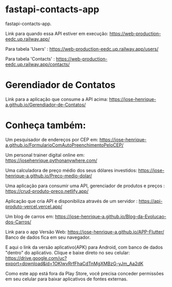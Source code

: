 # fastapi-contacts-app
fastapi-contacts-app.

Link para quando essa API estiver em execução: https://web-production-eedc.up.railway.app/

Para tabela 'Users' : https://web-production-eedc.up.railway.app/users/

Para tabela 'Contacts' : https://web-production-eedc.up.railway.app/contacts/

# Gerendiador de Contatos
Link para a aplicação que consume a API acima: https://jose-henrique-a.github.io/Gerendiador-de-Contatos/

# Conheça também:

Um pesquisador de endereços por CEP em: https://jose-henrique-a.github.io/FormularioComAutoPreenchimentoPeloCEP/

Um personal trainer digital online em: https://josehenrique.pythonanywhere.com/

Uma calculadora de preço médio dos seus dólares investidos: https://jose-henrique-a.github.io/Preco-medio-dolar/

Uma aplicação para consumir uma API, gerenciador de produtos e preços : https://crud-produto-preco.netlify.app/

Aplicação que cria API e disponibiliza através de um servidor : https://api-produto-vercel.vercel.app/

Um blog de carros em: https://jose-henrique-a.github.io/Blog-da-Evolucao-dos-Carros/

Link para o app Versão Web: https://jose-henrique-a.github.io/APP-Flutter/ Banco de dados fica em seu navegador.

E aqui o link da versão aplicativo(APK) para Android, com banco de dados "dentro" do aplicativo. Clique e baixe direto no seu celular: https://drive.google.com/uc?export=download&id=1OKlwvRrfFhaCdTnMgXMBzG-yJm_Aa2dK 

Como este app está fora da Play Store, você precisa conceder permissões em seu celular para baixar aplicativos de fontes externas.
